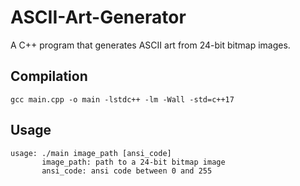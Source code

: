 # ASCII-Art-Generator
A C++ program that generates ASCII art from 24-bit bitmap images.

## Compilation
	gcc main.cpp -o main -lstdc++ -lm -Wall -std=c++17	

## Usage
	usage: ./main image_path [ansi_code]
		   image_path: path to a 24-bit bitmap image
		   ansi_code: ansi code between 0 and 255
